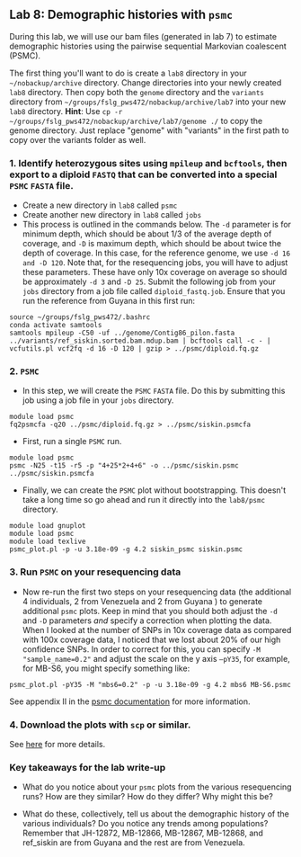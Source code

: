 ## Lab 8: Demographic histories with `psmc`

During this lab, we will use our bam files (generated in lab 7) to estimate demographic histories using the pairwise sequential Markovian coalescent (PSMC).

The first thing you'll want to do is create a `lab8` directory in your `~/nobackup/archive` directory. Change directories into your newly created `lab8` directory. Then copy both the `genome` directory and the `variants` directory from `~/groups/fslg_pws472/nobackup/archive/lab7` into your new `lab8` directory. **Hint**: Use `cp -r ~/groups/fslg_pws472/nobackup/archive/lab7/genome ./` to copy the genome directory. Just replace "genome" with "variants" in the first path to copy over the variants folder as well.

### 1. Identify heterozygous sites using `mpileup` and `bcftools`, then export to a diploid `FASTQ` that can be converted into a special `PSMC` `FASTA` file.
* Create a new directory in `lab8` called `psmc`
* Create another new directory in `lab8` called `jobs`
* This process is outlined in the commands below. The `-d` parameter is for minimum depth, which should be about 1/3 of the average depth of coverage, and `-D` is maximum depth, which should be about twice the depth of coverage. In this case, for the reference genome, we use `-d 16 and -D 120`. Note that, for the resequencing jobs, you will have to adjust these parameters. These have only 10x coverage on average so should be approximately `-d 3` and `-D 25`. Submit the following job from your `jobs` directory from a job file called `diploid_fastq.job`. Ensure that you run the reference from Guyana in this first run:

```
source ~/groups/fslg_pws472/.bashrc
conda activate samtools
samtools mpileup -C50 -uf ../genome/Contig86_pilon.fasta ../variants/ref_siskin.sorted.bam.mdup.bam | bcftools call -c - | vcfutils.pl vcf2fq -d 16 -D 120 | gzip > ../psmc/diploid.fq.gz
```

### 2. `PSMC`
* In this step, we will create the `PSMC` `FASTA` file. Do this by submitting this job using a job file in your `jobs` directory.

```
module load psmc
fq2psmcfa -q20 ../psmc/diploid.fq.gz > ../psmc/siskin.psmcfa
```

* First, run a single `PSMC` run.

```
module load psmc
psmc -N25 -t15 -r5 -p "4+25*2+4+6" -o ../psmc/siskin.psmc ../psmc/siskin.psmcfa
```

* Finally, we can create the `PSMC` plot without bootstrapping. This doesn't take a long time so go ahead and run it directly into the `lab8/psmc` directory.
```
module load gnuplot
module load psmc
module load texlive
psmc_plot.pl -p -u 3.18e-09 -g 4.2 siskin_psmc siskin.psmc
```

### 3. Run `PSMC` on your resequencing data
* Now re-run the first two steps on your resequencing data (the additional 4 individuals, 2 from Venezuela and 2 from Guyana ) to generate additional `psmc` plots. Keep in mind that you should both adjust the `-d` and `-D` parameters *and* specify a correction when plotting the data. When I looked at the number of SNPs in 10x coverage data as compared with 100x coverage data, I noticed that we lost about 20% of our high confidence SNPs. In order to correct for this, you can specify `-M "sample_name=0.2"` and adjust the scale on the y axis `—pY35`, for example, for MB-S6, you might specify something like:
```
psmc_plot.pl -pY35 -M "mbs6=0.2" -p -u 3.18e-09 -g 4.2 mbs6 MB-S6.psmc
```

See appendix II in the [psmc documentation](https://github.com/lh3/psmc) for more information. 

### 4. Download the plots with `scp` or similar.
See [here](https://rc.byu.edu/wiki/?id=Transferring+Files) for more details.

### Key takeaways for the lab write-up

* What do you notice about your `psmc` plots from the various resequencing runs? How are they similar? How do they differ? Why might this be?

* What do these, collectively, tell us about the demographic history of the various individuals? Do you notice any trends among populations? Remember that JH-12872, MB-12866, MB-12867, MB-12868, and ref_siskin are from Guyana and the rest are from Venezuela.
